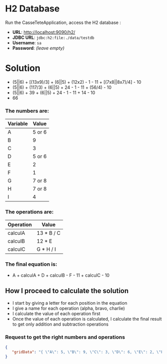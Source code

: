 
# H2 Database
Run the CasseTeteApplication, access the H2 database :
- **URL**: [http://localhost:9090/h2/](http://localhost:9090/h2/)
- **JDBC URL**: `jdbc:h2:file:./data/testdb`
- **Username**: `sa`
- **Password**: *(leave empty)*

# Solution
- (5||6) + [(13x9)/3] + (6||5) + (12x2) - 1 - 11 + [(7x8||8x7)/4] - 10 
- (5||6) + (117/3) + (6||5) + 24 - 1 - 11 + (56/4) - 10
- (5||6) + 39 + (6||5) + 24 - 1 - 11 + 14 - 10
- 66

### The numbers are:
| Variable | Value  |
|----------|--------|
| A        | 5 or 6 |
| B        | 9      |
| C        | 3      |
| D        | 5 or 6 |
| E        | 2      |
| F        | 1      |
| G        | 7 or 8 |
| H        | 7 or 8 |
| I        | 4      |

### The operations are:
| Operation | Value      |
|-----------|------------|
| calculA   | 13 * B / C |
| calculB   | 12 * E     |
| calculC   | G * H / I  |

### The final equation is:
- A + calculA + D + calculB - F - 11 + calculC - 10

## How I proceed to calculate the solution
- I start by giving a letter for each position in the equation
- I give a name for each operation (alpha, bravo, charlie)
- I calculate the value of each operation first
- Once the value of each operation is calculated, I calculate the final result to get only addition and subtraction operations


### Request to get the right numbers and operations
```json
{
   "gridData": "{ \"A\": 5, \"B\": 9, \"C\": 3, \"D\": 6, \"E\": 2, \"F\": 1, \"G\": 7, \"H\": 8, \"I\": 4 }"
}
```

